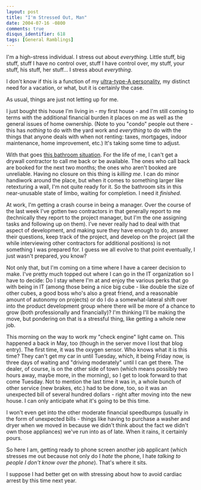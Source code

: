 ```yaml
---
layout: post
title: "I'm Stressed Out, Man"
date: 2004-07-16 -0800
comments: true
disqus_identifier: 618
tags: [General Ramblings]
---
```

I'm a high-stress individual. I stress out about *everything*. Little
stuff, big stuff, stuff I have no control over, stuff I have control
over, my stuff, your stuff, his stuff, her stuff... I stress about
*everything*.
 
 I don't know if this is a function of my [ultra-type-A
personality](http://www.mindpub.com/topic78.htm), my distinct need for a
vacation, or what, but it is certainly the case.
 
 As usual, things are just not letting up for me.
 
 I just bought this house I'm living in - my first house - and I'm still
coming to terms with the additional financial burden it places on me as
well as the general issues of home ownership. (Note to you "condo"
people out there - this has *nothing* to do with the yard work and
*everything* to do with the things that anyone deals with when not
renting: taxes, mortgages, indoor maintenance, home improvement, etc.)
It's taking some time to adjust.
 
 With that goes [this bathroom
situation](/archive/2004/07/02/wall-decals.aspx). For the life of me, I
can't get a drywall contractor to call me back or be available. The ones
who call back are booked for the next two months; the ones who aren't
booked are unreliable. Having no closure on this thing is *killing me*.
I can do minor handiwork around the place, but when it comes to
something larger like retexturing a wall, I'm not quite ready for it. So
the bathroom sits in this near-unusable state of limbo, waiting for
completion. I need it *finished*.
 
 At work, I'm getting a crash course in being a manager. Over the course
of the last week I've gotten two contractors in that generally report to
me (technically they report to the project manager, but I'm the one
assigning tasks and following up on them). I've never really had to deal
with that aspect of development, and making sure they have enough to do,
answer their questions, keep track of the project, and develop on the
project (all the while interviewing other contractors for additional
positions) is not something I was prepared for. I guess we all evolve to
that point eventually, I just wasn't prepared, you know?
 
 Not only that, but I'm coming on a time where I have a career decision
to make. I've pretty much topped out where I can go in the IT
organization so I have to decide: Do I stay where I'm at and enjoy the
various perks that go with being in IT (among those being a nice big
cube - like double the size of other cubes, a good boss who's also a
great friend, and a reasonable amount of autonomy on projects) or do I
do a somewhat-lateral shift over into the product development group
where there will be more of a chance to grow (both professionally and
financially)? I'm thinking I'll be making the move, but pondering on
that is a stressful thing, like getting a whole new job.
 
 This morning on the way to work my "check engine" light came on. This
happened a back in May, too (though in the server move I lost that blog
entry). The first time, it was the oxygen sensor. Who knows what it is
this time? They can't get my car in until Tuesday, which, it being
Friday now, is three days of waiting and "driving moderately" until I
can get there. The dealer, of course, is on the other side of town
(which means possibly two hours away, maybe more, in the morning), so I
get to look forward to that come Tuesday. Not to mention the last time
it was in, a whole bunch of other service (new brakes, etc.) had to be
done, too, so it was an unexpected bill of several hundred dollars -
right after moving into the new house. I can only anticipate what it's
going to be this time.
 
 I won't even get into the other moderate financial speedbumps (usually
in the form of unexpected bills - things like having to purchase a
washer and dryer when we moved in because we didn't think about the fact
we didn't own those appliances) we've run into as of late. When it
rains, it certainly pours.
 
 So here I am, getting ready to phone screen another job applicant
(which stresses me out because not only do I *hate* the phone, I hate
*talking to people I don't know over the phone*). That's where it sits.
 
 I suppose I had better get on with stressing about how to avoid cardiac
arrest by this time next year.
